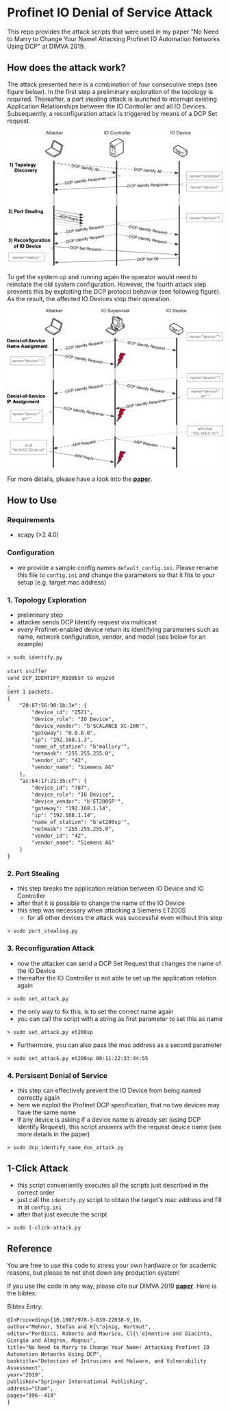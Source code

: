 # Profinet IO  Denial of Service Attack

This repo provides the attack scripts that were used in my paper "No Need to Marry to Change Your Name! Attacking Profinet IO Automation Networks Using DCP" at DIMVA 2019.

## How does the attack work?

The attack presented here is a combination of four consecutive steps (see figure below). 
In the first step a preliminary exploration of the topology is required. 
Thereafter, a port stealing attack is launched to interrupt existing Application Relationships between the IO Controller and all IO Devices. Subsequently, a reconfiguration attack is triggered by means of a DCP Set request. 

![Attack Steps](figures/attack_steps.png)

To get the system up and running again the operator would need to reinstate the old system configuration. 
However, the fourth attack step prevents this by exploiting the DCP protocol behavior (see following figure). 
As the result, the affected IO Devices stop their operation. 

![Attack DoS Step](figures/attack_step_dos.png)

For more details, please have a look into the **[paper](paper/Mehner2019_No_Need_to_Marry_to_Change_Your_Name_Attacking_Profinet_IO_Automation_Networks_Using_DCP.pdf)**.

## How to Use 

### Requirements

- scapy (>2.4.0)

### Configuration

- we provide a sample config names `default_config.ini`. Please rename this file to `config.ini` and change the parameters so that it fits to your setup (e.g. target mac address) 

### 1. Topology Exploration

- preliminary step
- attacker sends DCP Identify request via multicast 
- every Profinet-enabled device return its identifying parameters  such as name, network configuration, vendor, and model (see below for an example)

```
> sudo identify.py

start sniffer
send DCP_IDENTIFY_REQUEST to enp2s0
.
Sent 1 packets.
{
    "20:87:56:90:1b:3e": {
        "device_id": "2571",
        "device_role": "IO Device",
        "device_vendor": "b'SCALANCE XC-200'",
        "gateway": "0.0.0.0",
        "ip": "192.168.1.3",
        "name_of_station": "b'mallory'",
        "netmask": "255.255.255.0",
        "vendor_id": "42",
        "vendor_name": "Siemens AG"
    },
    "ac:64:17:21:35:cf": {
        "device_id": "787",
        "device_role": "IO Device",
        "device_vendor": "b'ET200SP'",
        "gateway": "192.168.1.14",
        "ip": "192.168.1.14",
        "name_of_station": "b'et200sp'",
        "netmask": "255.255.255.0",
        "vendor_id": "42",
        "vendor_name": "Siemens AG"
    }
}
```

### 2. Port Stealing

- this step breaks the application relation between IO Device and IO Controller
- after that it is possible to change the name of the IO Device
- this step was necessary when attacking a Siemens ET200S
    - for all other devices the attack was successful even without this step

```
> sudo port_stealing.py
```



### 3. Reconfiguration Attack

- now the attacker can send a DCP Set Request that changes the name of the IO Device
- thereafter the IO Controller is not able to set up the application relation again

```
> sudo set_attack.py
```

- the only way to fix this, is to set the correct name again
- you can call the script with a string as first parameter to set this as name

```
> sudo set_attack.py et200sp
```

- Furthermore, you can also pass the mac address as a second parameter

```
> sudo set_attack.py et200sp 00:11:22:33:44:55
```


### 4. Persisent Denial of Service 

- this step can effectively prevent the IO Device from being named correctly again
- here we exploit the Profinet DCP specification, that no two devices may have the same name
- if any device is asking if a device name is already set (using DCP Identify Request), this script answers with the request device name (see more details in the paper)

```
> sudo dcp_identify_name_dos_attack.py
```

## 1-Click Attack

- this script conveniently executes all the scripts just described in the correct order
- just call the `identify.py` script to obtain the target's mac address and fill in at `config.ini`
- after that just execute the script

```
> sudo 1-click-attack.py
```



## Reference

You are free to use this code to stress your own hardware or for academic reasons, but please to not shot down any production system!

If you use the code in any way, please cite our DIMVA 2019 **[paper](paper/Mehner2019_No_Need_to_Marry_to_Change_Your_Name_Attacking_Profinet_IO_Automation_Networks_Using_DCP.pdf)**. Here is the bibtex:

Bibtex Entry:

```
@InProceedings{10.1007/978-3-030-22038-9_19,
author="Mehner, Stefan and K{\"o}nig, Hartmut",
editor="Perdisci, Roberto and Maurice, Cl{\'e}mentine and Giacinto, Giorgio and Almgren, Magnus",
title="No Need to Marry to Change Your Name! Attacking Profinet IO Automation Networks Using DCP",
booktitle="Detection of Intrusions and Malware, and Vulnerability Assessment",
year="2019",
publisher="Springer International Publishing",
address="Cham",
pages="396--414"
}
```

